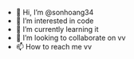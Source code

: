 - 👋 Hi, I’m @sonhoang34
- 👀 I’m interested in code
- 🌱 I’m currently learning it
- 💞️ I’m looking to collaborate on vv
- 📫 How to reach me vv

<!---
sonhoang34/sonhoang34 is a ✨ special ✨ repository because its `README.md` (this file) appears on your GitHub profile.
You can click the Preview link to take a look at your changes.
--->
